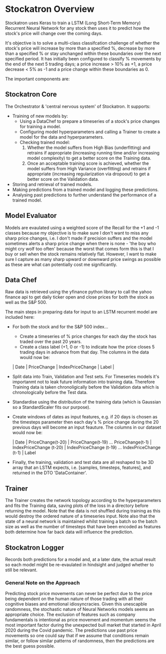 # Stockatron Overview
Stockatron uses Keras to train a LSTM (Long Short-Term Memory) Recurrent Neural Network for any stock then uses it to predict how the stock's price will change over the coming days.

It's objective is to solve a multi-class classifcation challenge of whether the stock's price will increase by more than a specified %, decrease by more than a specified % or stay unchanged within these boundaries over the next specified period. It has initially been configured to classify % movements by the end of the next 5 trading days; a price increase > 10% as +1, a price decrease < 5% as -1 and a price change within these boundaries as 0.

The important components are:

## Stockatron Core

The Orchestrator & 'central nervous system' of Stockatron. It supports:
- Training of new models by:
  - Using a DataChef to prepare a timeseries of a stock's price changes for training a model.
  - Configuring model hyperparameters and calling a Trainer to create a model for the data and hyperparameters. 
  - Checking trained model:
    1. Whether the model suffers from High Bias (underfitting) and retrains if appropriate (increasing running time and/or increasing model complexity) to get a better score on the Training data.
    2. Once an acceptable training score is achieved, whether the model suffers from High Variance (overfitting) and retrains if appropriate (increasing regularization via dropoout) to get a better score on the Validation data.
- Storing and retrieval of trained models.
- Making predictions from a trained model and logging these predictions. 
- Analysing past predictions to further understand the performance of a trained model.

## Model Evaluator

Models are evaulated using a weighted score of the Recall for the +1 and -1 classes because my objective is to make sure I don't want to miss any sharp price changes, i.e. I don't made if precision suffers and the model sometimes alerts a sharp price change when there is none - 'the boy who might cry wolf too often' because the worst that comes form this is that I buy or sell when the stock remains relatively flat. However, I want to make sure I capture as many sharp upward or downward price swings as possible as these are what can potentially cost me significantly.

## Data Chef

Raw data is retrieved using the yfinance python library to call the yahoo finance api to get daily ticker open and close prices for both the stock as well as the S&P 500.

The main steps in preparing data for input to an LSTM recurrent model are included here:
- For both the stock and for the S&P 500 index...
  - Create a timeseries of % price changes for each day the stock has traded over the past 20 years.
  - Create a class label (+1, 0 or -1) to indicate how the price closes 5 trading days in advance from that day.
  The columns in the data would now be:
  
  | Date   |      PriceChange      |  IndexPriceChange | Label  |

- Split data into Train, Validation and Test sets.
  For Timeseries models it's importanmt not to leak future information into training data.
  Therefore Training data is taken chronoligically before the Validation data which is chronologically before the Test data.

- Standardise using the distribution of the training data (which is Gaussian so a StandardScaler fits our purpose).

- Create windows of dates as input features, 
  e.g. if 20 days is chosen as the timesteps parameter then each day's % price change during the 20 previous days will become an input feauture. The columns in our dataset would now be:

  | Date | PriceChange(t-20) | PriceChange(t-19) ... PriceChange(t-1) | IndexPriceChange (t-20) | IndexPriceChange (t-19) ... IndexPriceChange (t-1) | Label

- Finally, the training, validation and test data are all reshaped to be 3D array that an LSTM expects, i.e. [samples, timesteps, features], and returned in the DTO 'DataContainer'.


## Trainer

The Trainer creates the network topology according to the hyperparameters and fits the Training data, saving plots of the loss in a directory before returning the model.
Note that the data is not shuffled during training as this would destroy the ordered nature of a timeseries input. Note also that the state of a neural network is maintained whilst training a batch so the batch size as well as the number of timesteps that have been encoded as features both determine how far back data will influence the prediction. 

## Stockatron Logger

Records both predictions for a model and, at a later date, the actual result so each model might be re-evaulated in hindsight and judged whether to still be relevant.


### General Note on the Approach

Predicting stock price movements can never be perfect due to the price being dependent on the human nature of those trading with all their cognitive biases and emotional idiosyncracies.
Given this unescapble randomness, the stochastic nature of Neural Networks models seems an appropriate choice. 
The exclusion of features such as company fundamentals is intentional as price movement and momentum seems the most important factor during the unexpected bull market that started in April 2020 during the Covid pandemic. 
The predictions use past price movements so one could say that if we assume that conditions remain similar, or follow similar patterns of randomness, then the predictions are the best guess possible.

